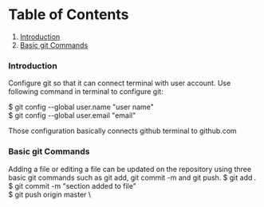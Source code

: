 
#  Table of Contents

1. [Introduction](README.md#introduction)
2. [Basic git Commands](README.md#basic-git-commands)

### Introduction 
Configure git so that it can connect terminal with user account. Use following command in terminal to configure git:

$ git config --global user.name "user name" \
$ git config --global user.email "email"

Those configuration basically connects github terminal to github.com

### Basic git Commands
Adding a file or editing a file can be updated on the repository using three basic git commands such as git add, git commit -m and git push.
$ git add *.* \
$ git commit -m "section added to file" \
$ git push origin master \


